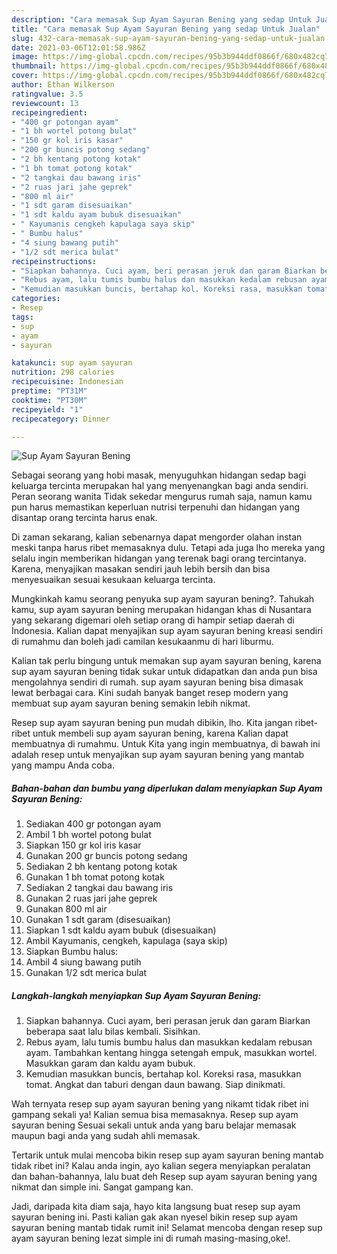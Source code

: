```yaml
---
description: "Cara memasak Sup Ayam Sayuran Bening yang sedap Untuk Jualan"
title: "Cara memasak Sup Ayam Sayuran Bening yang sedap Untuk Jualan"
slug: 432-cara-memasak-sup-ayam-sayuran-bening-yang-sedap-untuk-jualan
date: 2021-03-06T12:01:58.986Z
image: https://img-global.cpcdn.com/recipes/95b3b944ddf0866f/680x482cq70/sup-ayam-sayuran-bening-foto-resep-utama.jpg
thumbnail: https://img-global.cpcdn.com/recipes/95b3b944ddf0866f/680x482cq70/sup-ayam-sayuran-bening-foto-resep-utama.jpg
cover: https://img-global.cpcdn.com/recipes/95b3b944ddf0866f/680x482cq70/sup-ayam-sayuran-bening-foto-resep-utama.jpg
author: Ethan Wilkerson
ratingvalue: 3.5
reviewcount: 13
recipeingredient:
- "400 gr potongan ayam"
- "1 bh wortel potong bulat"
- "150 gr kol iris kasar"
- "200 gr buncis potong sedang"
- "2 bh kentang potong kotak"
- "1 bh tomat potong kotak"
- "2 tangkai dau bawang iris"
- "2 ruas jari jahe geprek"
- "800 ml air"
- "1 sdt garam disesuaikan"
- "1 sdt kaldu ayam bubuk disesuaikan"
- " Kayumanis cengkeh kapulaga saya skip"
- " Bumbu halus"
- "4 siung bawang putih"
- "1/2 sdt merica bulat"
recipeinstructions:
- "Siapkan bahannya. Cuci ayam, beri perasan jeruk dan garam Biarkan beberapa saat lalu bilas kembali. Sisihkan."
- "Rebus ayam, lalu tumis bumbu halus dan masukkan kedalam rebusan ayam. Tambahkan kentang hingga setengah empuk, masukkan wortel. Masukkan garam dan kaldu ayam bubuk."
- "Kemudian masukkan buncis, bertahap kol. Koreksi rasa, masukkan tomat. Angkat dan taburi dengan daun bawang. Siap dinikmati."
categories:
- Resep
tags:
- sup
- ayam
- sayuran

katakunci: sup ayam sayuran 
nutrition: 298 calories
recipecuisine: Indonesian
preptime: "PT31M"
cooktime: "PT30M"
recipeyield: "1"
recipecategory: Dinner

---
```



![Sup Ayam Sayuran Bening](https://img-global.cpcdn.com/recipes/95b3b944ddf0866f/680x482cq70/sup-ayam-sayuran-bening-foto-resep-utama.jpg)

Sebagai seorang yang hobi masak, menyuguhkan hidangan sedap bagi keluarga tercinta merupakan hal yang menyenangkan bagi anda sendiri. Peran seorang  wanita Tidak sekedar mengurus rumah saja, namun kamu pun harus memastikan keperluan nutrisi terpenuhi dan hidangan yang disantap orang tercinta harus enak.

Di zaman  sekarang, kalian sebenarnya dapat mengorder olahan instan meski tanpa harus ribet memasaknya dulu. Tetapi ada juga lho mereka yang selalu ingin memberikan hidangan yang terenak bagi orang tercintanya. Karena, menyajikan masakan sendiri jauh lebih bersih dan bisa menyesuaikan sesuai kesukaan keluarga tercinta. 



Mungkinkah kamu seorang penyuka sup ayam sayuran bening?. Tahukah kamu, sup ayam sayuran bening merupakan hidangan khas di Nusantara yang sekarang digemari oleh setiap orang di hampir setiap daerah di Indonesia. Kalian dapat menyajikan sup ayam sayuran bening kreasi sendiri di rumahmu dan boleh jadi camilan kesukaanmu di hari liburmu.

Kalian tak perlu bingung untuk memakan sup ayam sayuran bening, karena sup ayam sayuran bening tidak sukar untuk didapatkan dan anda pun bisa mengolahnya sendiri di rumah. sup ayam sayuran bening bisa dimasak lewat berbagai cara. Kini sudah banyak banget resep modern yang membuat sup ayam sayuran bening semakin lebih nikmat.

Resep sup ayam sayuran bening pun mudah dibikin, lho. Kita jangan ribet-ribet untuk membeli sup ayam sayuran bening, karena Kalian dapat membuatnya di rumahmu. Untuk Kita yang ingin membuatnya, di bawah ini adalah resep untuk menyajikan sup ayam sayuran bening yang mantab yang mampu Anda coba.

<!--inarticleads1-->

##### Bahan-bahan dan bumbu yang diperlukan dalam menyiapkan Sup Ayam Sayuran Bening:

1. Sediakan 400 gr potongan ayam
1. Ambil 1 bh wortel potong bulat
1. Siapkan 150 gr kol iris kasar
1. Gunakan 200 gr buncis potong sedang
1. Sediakan 2 bh kentang potong kotak
1. Gunakan 1 bh tomat potong kotak
1. Sediakan 2 tangkai dau bawang iris
1. Gunakan 2 ruas jari jahe geprek
1. Gunakan 800 ml air
1. Gunakan 1 sdt garam (disesuaikan)
1. Siapkan 1 sdt kaldu ayam bubuk (disesuaikan)
1. Ambil  Kayumanis, cengkeh, kapulaga (saya skip)
1. Siapkan  Bumbu halus:
1. Ambil 4 siung bawang putih
1. Gunakan 1/2 sdt merica bulat




<!--inarticleads2-->

##### Langkah-langkah menyiapkan Sup Ayam Sayuran Bening:

1. Siapkan bahannya. Cuci ayam, beri perasan jeruk dan garam Biarkan beberapa saat lalu bilas kembali. Sisihkan.
1. Rebus ayam, lalu tumis bumbu halus dan masukkan kedalam rebusan ayam. Tambahkan kentang hingga setengah empuk, masukkan wortel. Masukkan garam dan kaldu ayam bubuk.
1. Kemudian masukkan buncis, bertahap kol. Koreksi rasa, masukkan tomat. Angkat dan taburi dengan daun bawang. Siap dinikmati.




Wah ternyata resep sup ayam sayuran bening yang nikamt tidak ribet ini gampang sekali ya! Kalian semua bisa memasaknya. Resep sup ayam sayuran bening Sesuai sekali untuk anda yang baru belajar memasak maupun bagi anda yang sudah ahli memasak.

Tertarik untuk mulai mencoba bikin resep sup ayam sayuran bening mantab tidak ribet ini? Kalau anda ingin, ayo kalian segera menyiapkan peralatan dan bahan-bahannya, lalu buat deh Resep sup ayam sayuran bening yang nikmat dan simple ini. Sangat gampang kan. 

Jadi, daripada kita diam saja, hayo kita langsung buat resep sup ayam sayuran bening ini. Pasti kalian gak akan nyesel bikin resep sup ayam sayuran bening mantab tidak rumit ini! Selamat mencoba dengan resep sup ayam sayuran bening lezat simple ini di rumah masing-masing,oke!.

